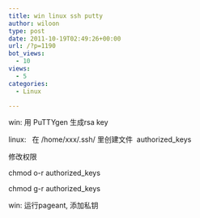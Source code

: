 ```yaml
---
title: win linux ssh putty
author: wiloon
type: post
date: 2011-10-19T02:49:26+00:00
url: /?p=1190
bot_views:
  - 10
views:
  - 5
categories:
  - Linux

---
```

win: 用 PuTTYgen 生成rsa key

linux:   在 /home/xxx/.ssh/ 里创建文件  authorized_keys

修改权限

chmod o-r authorized_keys

chmod g-r authorized_keys

win: 运行pageant, 添加私钥

